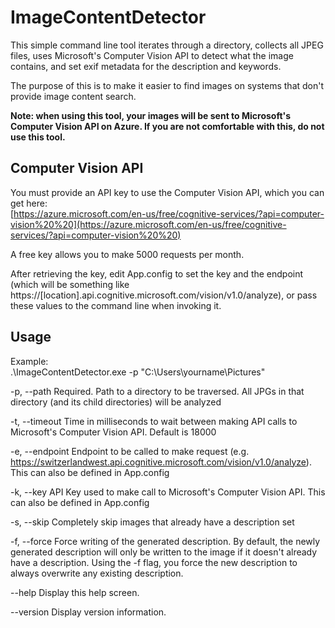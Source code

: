 # ImageContentDetector

This simple command line tool iterates through a directory, collects all JPEG files, uses Microsoft's Computer Vision API to detect what the image contains, and set exif metadata for the description and keywords.

The purpose of this is to make it easier to find images on systems that don't provide image content search.

**Note: when using this tool, your images will be sent to Microsoft's Computer Vision API on Azure. If you are not comfortable with this, do not use this tool.**

## Computer Vision API

You must provide an API key to use the Computer Vision API, which you can get here:  
[https://azure.microsoft.com/en-us/free/cognitive-services/?api=computer-vision%20%20](https://azure.microsoft.com/en-us/free/cognitive-services/?api=computer-vision%20%20)

A free key allows you to make 5000 requests per month.

After retrieving the key, edit App.config to set the key and the endpoint (which will be something like https://[location].api.cognitive.microsoft.com/vision/v1.0/analyze), or pass these values to the command line when invoking it.

## Usage

Example:  
.\ImageContentDetector.exe -p "C:\Users\yourname\Pictures"

  -p, --path        Required. Path to a directory to be traversed. All JPGs in that directory (and its child directories) will be analyzed

  -t, --timeout     Time in milliseconds to wait between making API calls to Microsoft's Computer Vision API. Default is 18000

  -e, --endpoint    Endpoint to be called to make request (e.g. https://switzerlandwest.api.cognitive.microsoft.com/vision/v1.0/analyze). This can also be defined in App.config

  -k, --key         API Key used to make call to Microsoft's Computer Vision API. This can also be defined in App.config

  -s, --skip        Completely skip images that already have a description set

  -f, --force       Force writing of the generated description. By default, the newly generated description will only be written to the image if it doesn't already have a description. Using the -f flag, you force the new description to always overwrite any existing description.

  --help            Display this help screen.

  --version         Display version information.